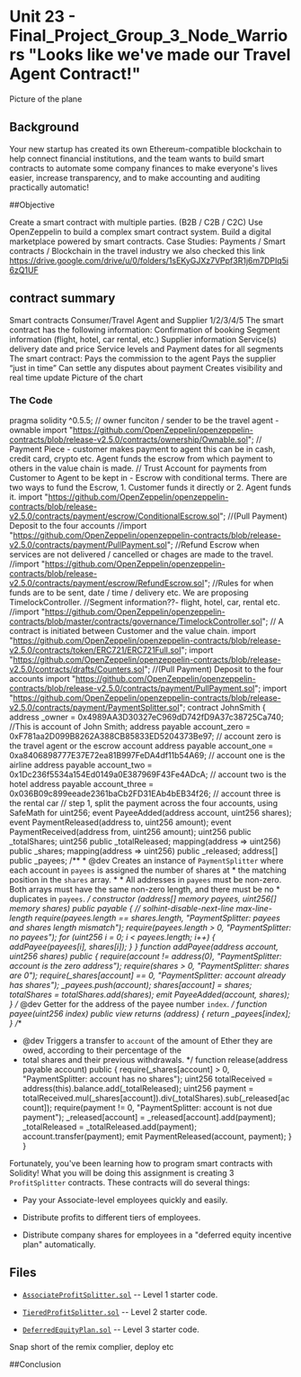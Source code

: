 # Unit 23 - Final_Project_Group_3_Node_Warriors "Looks like we've made our Travel Agent Contract!"

Picture of the plane

## Background

Your new startup has created its own Ethereum-compatible blockchain to help connect financial institutions, and the team wants to build smart contracts to automate some company finances to make everyone's lives easier, increase transparency, and to make accounting and auditing practically automatic!

##Objective

Create a smart contract with multiple parties. (B2B / C2B / C2C) 
Use OpenZeppelin to build a complex smart contract system.
Build a digital marketplace powered by smart contracts.
Case Studies:
Payments / Smart contracts / Blockchain in the travel industry 
we also checked this link https://drive.google.com/drive/u/0/folders/1sEKyGJXz7VPpf3R1j6m7DPIq5i6zQ1UF


## contract summary 
Smart contracts Consumer/Travel Agent and Supplier 1/2/3/4/5
The smart contract has the following information:
Confirmation of booking
Segment information (flight, hotel, car rental, etc.)
Supplier information
Service(s) delivery date and price 
Service levels and Payment dates for all segments
The smart contract:
Pays the commission to the agent
Pays the supplier “just in time” 
Can settle any disputes about payment
Creates visibility and real time update
Picture of the chart


### The Code
pragma solidity ^0.5.5;
// owner funciton / sender to be the travel agent - ownable
import "https://github.com/OpenZeppelin/openzeppelin-contracts/blob/release-v2.5.0/contracts/ownership/Ownable.sol";
// Payment Piece - customer makes payment to agent this can be in cash, credit card, crypto etc. Agent funds the escrow from which payment to others in the value chain is made.
// Trust Account for payments from Customer to Agent to be kept in - Escrow with conditional terms. There are two ways to fund the Escrow, 1. Customer funds it directly or 2. Agent funds it.
import "https://github.com/OpenZeppelin/openzeppelin-contracts/blob/release-v2.5.0/contracts/payment/escrow/ConditionalEscrow.sol";
//(Pull Payment) Deposit to the four accounts
//import "https://github.com/OpenZeppelin/openzeppelin-contracts/blob/release-v2.5.0/contracts/payment/PullPayment.sol";
 //Refund Escrow when services are not delivered / cancelled or chages are made to the travel.
//import "https://github.com/OpenZeppelin/openzeppelin-contracts/blob/release-v2.5.0/contracts/payment/escrow/RefundEscrow.sol";
 //Rules for when funds are to be sent, date / time / delivery etc. We are proposing TimelockController. //Segment information??- flight, hotel, car, rental etc.
//import "https://github.com/OpenZeppelin/openzeppelin-contracts/blob/master/contracts/governance/TimelockController.sol";
// A contract is initiated between Customer and the value chain.
import "https://github.com/OpenZeppelin/openzeppelin-contracts/blob/release-v2.5.0/contracts/token/ERC721/ERC721Full.sol";
import "https://github.com/OpenZeppelin/openzeppelin-contracts/blob/release-v2.5.0/contracts/drafts/Counters.sol";
 //(Pull Payment) Deposit to the four accounts
import "https://github.com/OpenZeppelin/openzeppelin-contracts/blob/release-v2.5.0/contracts/payment/PullPayment.sol";
import "https://github.com/OpenZeppelin/openzeppelin-contracts/blob/release-v2.5.0/contracts/payment/PaymentSplitter.sol";
contract JohnSmith {
  address _owner = 0x4989AA3D30327eC969dD742fD9A37c38725Ca740; //This is account of John Smith;
  address payable account_zero = 0xF781aa2D099B8262A388CB85833ED5204373Be97; // account zero is the travel agent or the escrow account
  address payable account_one = 0xa8406898777E37E72ea81B997FeDA4df11b54A69; // account one is the airline
  address payable account_two = 0x1Dc236f5534a154Ed0149a0E387969F43Fe4ADcA; // account two is the hotel
  address payable account_three = 0x036B09c899eeade2361baCb2FD31EAb4bEB34f26; // account three is the rental car
// step 1, split the payment across the four accounts,
using SafeMath for uint256;
    event PayeeAdded(address account, uint256 shares);
    event PaymentReleased(address to, uint256 amount);
    event PaymentReceived(address from, uint256 amount);
    uint256 public _totalShares;
    uint256 public _totalReleased;
    mapping(address => uint256) public _shares;
    mapping(address => uint256) public _released;
    address[] public _payees;
 /**
     * @dev Creates an instance of `PaymentSplitter` where each account in `payees` is assigned the number of shares at
     * the matching position in the `shares` array.
     *
     * All addresses in `payees` must be non-zero. Both arrays must have the same non-zero length, and there must be no
     * duplicates in `payees`.
     */
    constructor (address[] memory payees, uint256[] memory shares) public payable {
        // solhint-disable-next-line max-line-length
        require(payees.length == shares.length, "PaymentSplitter: payees and shares length mismatch");
        require(payees.length > 0, "PaymentSplitter: no payees");
        for (uint256 i = 0; i < payees.length; i++) {
            _addPayee(payees[i], shares[i]);
        }
    }
 function _addPayee(address account, uint256 shares_) public {
        require(account != address(0), "PaymentSplitter: account is the zero address");
        require(shares_ > 0, "PaymentSplitter: shares are 0");
        require(_shares[account] == 0, "PaymentSplitter: account already has shares");
        _payees.push(account);
        _shares[account] = shares_;
        _totalShares = _totalShares.add(shares_);
        emit PayeeAdded(account, shares_);
    }
/* @dev Getter for the address of the payee number `index`.
     */
function payee(uint256 index) public view returns (address) {
    return _payees[index];
}
/**
* @dev Triggers a transfer to `account` of the amount of Ether they are owed, according to their percentage of the
* total shares and their previous withdrawals.
*/
function release(address payable account) public {
        require(_shares[account] > 0, "PaymentSplitter: account has no shares");
        uint256 totalReceived = address(this).balance.add(_totalReleased);
        uint256 payment = totalReceived.mul(_shares[account]).div(_totalShares).sub(_released[account]);
        require(payment != 0, "PaymentSplitter: account is not due payment");
        _released[account] = _released[account].add(payment);
        _totalReleased = _totalReleased.add(payment);
        account.transfer(payment);
        emit PaymentReleased(account, payment);
}
}

Fortunately, you've been learning how to program smart contracts with Solidity! What you will be doing this assignment is creating 3 `ProfitSplitter` contracts. These contracts will do several things:

* Pay your Associate-level employees quickly and easily.

* Distribute profits to different tiers of employees.

* Distribute company shares for employees in a "deferred equity incentive plan" automatically.

## Files

* [`AssociateProfitSplitter.sol`](Starter-Code/AssociateProfitSplitter.sol) -- Level 1 starter code.

* [`TieredProfitSplitter.sol`](Starter-Code/TieredProfitSplitter.sol) -- Level 2 starter code.

* [`DeferredEquityPlan.sol`](Starter-Code/DeferredEquityPlan.sol) -- Level 3 starter code.

Snap short of the  remix complier, deploy etc 



##Conclusion
